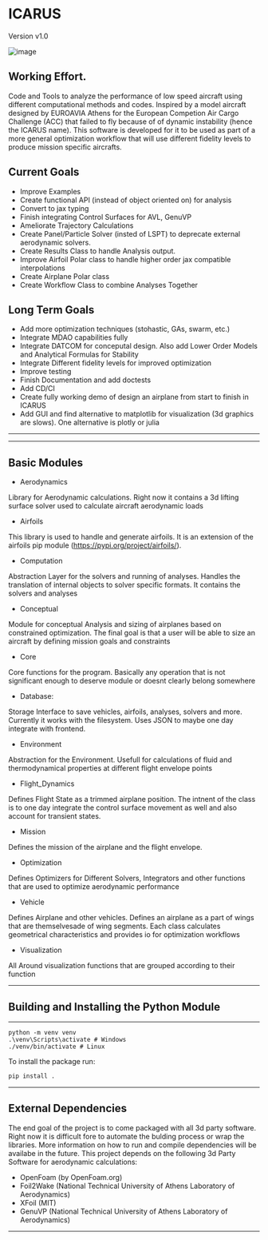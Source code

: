# ICARUS
Version v1.0

![image](https://github.com/user-attachments/assets/5bbbd72c-0046-4b50-85b0-facba5348f80)

## Working Effort.
Code and Tools to analyze the performance of low speed aircraft using different computational methods and codes. Inspired by a model aircraft designed by EUROAVIA Athens for the European Competion Air Cargo Challenge (ACC) that failed to fly because of of dynamic instability (hence the ICARUS name). This software is developed for it to be used as part of a more general optimization workflow that will use different fidelity levels to produce mission specific aircrafts.

## Current Goals

- Improve Examples
- Create functional API (instead of object oriented on) for analysis
- Convert to jax typing
- Finish integrating Control Surfaces for AVL, GenuVP
- Ameliorate Trajectory Calculations
- Create Panel/Particle Solver (insted of LSPT) to deprecate external aerodynamic solvers.
- Create Results Class to handle Analysis output.
- Improve Airfoil Polar class to handle higher order jax compatible interpolations
- Create Airplane Polar class
- Create Workflow Class to combine Analyses Together

## Long Term Goals
- Add more optimization techniques (stohastic, GAs, swarm, etc.)
- Integrate MDAO capabilities fully
- Integrate DATCOM for conceputal design. Also add Lower Order Models and Analytical Formulas for Stability
- Integrate Different fidelity levels for improved optimization
- Improve testing
- Finish Documentation and add doctests
- Add CD/CI
- Create fully working demo of design an airplane from start to finish in ICARUS
- Add GUI and find alternative to matplotlib for visualization (3d graphics are slows). One alternative is plotly or julia

---



---

## Basic Modules

- Aerodynamics

Library for Aerodynamic calculations. Right now it contains a 3d lifting surface solver used to calculate aircraft aerodynamic loads

- Airfoils

This library is used to handle and generate airfoils. It is an extension of the airfoils pip module (https://pypi.org/project/airfoils/).

- Computation

Abstraction Layer for the solvers and running of analyses. Handles the translation of internal objects to solver specific formats. It contains the solvers and analyses

- Conceptual

Module for conceptual Analysis and sizing of airplanes based on constrained optimization. The final goal is that a user will be able to size an aircraft by defining mission goals and constraints

- Core

Core functions for the program. Basically any operation that is not significant enough to deserve module or doesnt clearly belong somewhere

- Database:

Storage Interface to save vehicles, airfoils, analyses, solvers and more. Currently it works with the filesystem. Uses JSON to maybe one day integrate with frontend.

- Environment

Abstraction for the Environment. Usefull for calculations of fluid and thermodynamical properties at different flight envelope points

- Flight_Dynamics

Defines Flight State as a trimmed airplane position. The intnent of the class is to one day integrate the control surface movement as well and also account for transient states.

- Mission

Defines the mission of the airplane and the flight envelope.

- Optimization

Defines Optimizers for Different Solvers, Integrators and other functions that are used to optimize aerodynamic performance

- Vehicle

Defines Airplane and other vehicles. Defines an airplane as a part of wings that are themselvesade of wing segments. Each class calculates geometrical characteristics and provides io for optimization workflows


- Visualization

All Around visualization functions that are grouped according to their function


---

## Building and Installing the Python Module
-----------------------------------------
```
python -m venv venv
.\venv\Scripts\activate # Windows
./venv/bin/activate # Linux
```

To install the package run:
```bash
pip install .
```
---

## External Dependencies
The end goal of the project is to come packaged with all 3d party software. Right now it is difficult fore to automate the bulding process or wrap the libraries.
More information on how to run and compile dependencies will be availabe in the future. This project depends on the following 3d Party Software for aerodynamic calculations:

- OpenFoam (by OpenFoam.org)
- Foil2Wake (National Technical University of Athens Laboratory of Aerodynamics)
- XFoil (MIT)
- GenuVP (National Technical University of Athens Laboratory of Aerodynamics)

---
